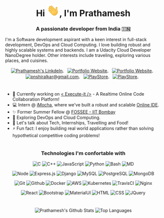 <h1 align="center">Hi <img src="https://raw.githubusercontent.com/ABSphreak/ABSphreak/master/gifs/Hi.gif" width="40px" />, I'm Prathamesh</h1>
<h3 align="center">A passionate developer from India 🇮🇳</h3>

I'm a Software development aspirant with a keen interest in full-stack development, DevOps and Cloud Computing. I love building robust and highly scalable systems and backends. I am a Udacity Cloud Developer NanoDegree holder. Other interests include traveling, exploring various places, and cuisines.

<div align="center">
  
<a href="https://www.linkedin.com/in/pnshiralkar" target="_blank" title="Connect me on LinkedIn">
  <img align="center" alt="Prathamesh's LinkdeIn" src="https://img.shields.io/badge/&#47;pnshiralkar%20-%230077B5.svg?&style=for-the-badge&logo=linkedin&logoColor=white" />
</a>
&nbsp;&nbsp;
<a href="https://pratham.live" title="Portfolio Website">
  <img align="center" alt="Portfolio Website" src="https://img.shields.io/badge/pratham.live%20-%23FF9900?logo=realm&style=for-the-badge&logoColor=white" />
</a>
&nbsp;&nbsp;
<a href="https://instagram.com/pratham__99" title="Instagram">
  <img align="center" alt="Portfolio Website" src="https://img.shields.io/badge/&#47;pratham__99%20-%23E4405F.svg?&style=for-the-badge&logo=Instagram&logoColor=white" />
</a>
&nbsp;&nbsp;
<a href="mailto:pnshiralkar@gmail.com" title="Mail me">
  <img align="center" alt="pnshiralkar@gmail.com" src="https://img.shields.io/badge/Mail me%20-%23F05033?logo=gmail&style=for-the-badge&logoColor=white" />
</a>
&nbsp;&nbsp;
<a href="https://docs.google.com/document/d/1a-QpsKRT-81TsGbLZeUNWBmGj7zizfwQz4t5ciCVZnE/view" title="Resume">
  <img align="center" alt="PlayStore" src="https://img.shields.io/badge/Resume%20-%23326ce5.svg?&style=for-the-badge&logo=microsoft-word&logoColor=white" />
</a>
&nbsp;&nbsp;
<a href="https://play.google.com/store/apps/developer?id=Prathamesh+Narendra+Shiralkar" title="GooglePlay Developer Profile">
  <img align="center" alt="PlayStore" src="https://img.shields.io/badge/PlayStore%20-%23000000.svg?&style=for-the-badge&logo=google-play&logoColor=white" />
</a>
&nbsp;&nbsp;

</div>

#

- 🚀 Currently working on [< Execute-it />](https://executeit.ml) - A Realtime Online Code Collaboration Platform!
- 💻 Intern @ [iMocha](https://interviewmocha.com), where we've built a robust and scalable [Online IDE](https://ide.interviewmocha.com).
- ✨ Former Summer Fellow @ [FOSSEE - IIT Bombay](https://fossee.in/)
- 🌱 Exploring DevOps and Cloud Computing.
- 💬 Let's talk about Tech, Internships, Travelling and Food!
- ⚡ Fun fact: I enjoy building real world applications rather than solving hypothetical competitive coding problems!

#

<h3 align="center">Technologies I'm confortable with</h3>

<div align="center">

![C](https://img.shields.io/badge/c%20-%230080ff.svg?&style=for-the-badge&logo=c&logoColor=white)
![C++](https://img.shields.io/badge/c++%20-%230080ff.svg?&style=for-the-badge&logo=c%2B%2B&ogoColor=white)
![JavaScript](https://img.shields.io/badge/javascript%20-%23323330.svg?&style=for-the-badge&logo=javascript&logoColor=%23F7DF1E)
![Python](https://img.shields.io/badge/python%20-%23FF9900.svg?&style=for-the-badge&logo=python&logoColor=white)
![Bash](https://img.shields.io/badge/shell_script%20-%23F05033.svg?&style=for-the-badge&logo=gnu-bash&logoColor=white)
![MD](https://img.shields.io/badge/markdown-%23000000.svg?&style=for-the-badge&logo=markdown&logoColor=white)


![Node](https://img.shields.io/badge/node.js%20-%2343853D.svg?&style=for-the-badge&logo=node.js&logoColor=white)
![Express.js](https://img.shields.io/badge/express.js%20-%2343853D.svg?&style=for-the-badge)
![Django](https://img.shields.io/badge/django%20-%23092e20.svg?&style=for-the-badge&logo=django&logoColor=white)
![MySQL](https://img.shields.io/badge/mysql-%2300758f.svg?&style=for-the-badge&logo=mysql&logoColor=white)
![PostgreSQL](https://img.shields.io/badge/postgres-%23316192.svg?&style=for-the-badge&logo=postgresql&logoColor=white)
![MongoDB](https://img.shields.io/badge/MongoDB-%234ea94b.svg?&style=for-the-badge&logo=mongodb&logoColor=white)


![Git](https://img.shields.io/badge/git%20-%23F05033.svg?&style=for-the-badge&logo=git&logoColor=white)
![Github](https://img.shields.io/badge/github%20-%23121011.svg?&style=for-the-badge&logo=github&logoColor=white)
![Docker](https://img.shields.io/badge/docker%20-%230db7ed.svg?&style=for-the-badge&logo=docker&logoColor=white)
![AWS](https://img.shields.io/badge/AWS%20-%23FF9900.svg?&style=for-the-badge&logo=amazon-aws&logoColor=white)
![Kubernetes](https://img.shields.io/badge/kubernetes%20-%23326ce5.svg?&style=for-the-badge&logo=kubernetes&logoColor=white)
![TravisCI](https://img.shields.io/badge/travisci%20-%232B2F33.svg?&style=for-the-badge&logo=travis&logoColor=white)
![Nginx](https://img.shields.io/badge/nginx%20-%23009639.svg?&style=for-the-badge&logo=nginx&logoColor=white)


![React](https://img.shields.io/badge/react%20-%2320232a.svg?&style=for-the-badge&logo=react&logoColor=%2361DAFB)
![Bootstrap](https://img.shields.io/badge/bootstrap%20-%23563D7C.svg?&style=for-the-badge&logo=bootstrap&logoColor=white)
![MaterialUI](https://img.shields.io/badge/material%20ui%20-%230081CB.svg?&style=for-the-badge&logo=material-ui&logoColor=white)
![HTML](https://img.shields.io/badge/html5%20-%23E34F26.svg?&style=for-the-badge&logo=html5&logoColor=white)
![CSS](https://img.shields.io/badge/css3%20-%231572B6.svg?&style=for-the-badge&logo=css3&logoColor=white)
![JQuery](https://img.shields.io/badge/jquery%20-%230769AD.svg?&style=for-the-badge&logo=jquery&logoColor=white)

</div>

#

<div align="center">

![Prathamesh's Github Stats](https://github-readme-stats.vercel.app/api?username=pnshiralkar&count_private=true&show_icons=true&include_all_commits=true)
![Top Languages](https://github-readme-stats.vercel.app/api/top-langs/?username=pnshiralkar&hide=TeX&layout=compact)

</div>
